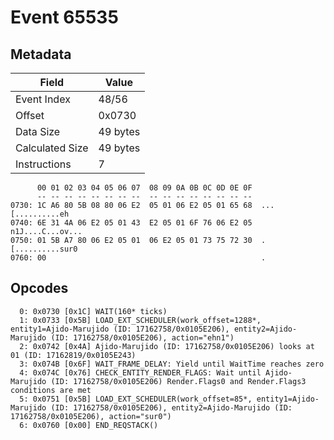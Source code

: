 # Event 65535

## Metadata

| Field           | Value    |
|-----------------|----------|
| Event Index     | 48/56    |
| Offset          | 0x0730   |
| Data Size       | 49 bytes |
| Calculated Size | 49 bytes |
| Instructions    | 7        |

```
      00 01 02 03 04 05 06 07  08 09 0A 0B 0C 0D 0E 0F
      -- -- -- -- -- -- -- --  -- -- -- -- -- -- -- --
0730: 1C A6 80 5B 08 80 06 E2  05 01 06 E2 05 01 65 68  ...[..........eh
0740: 6E 31 4A 06 E2 05 01 43  E2 05 01 6F 76 06 E2 05  n1J....C...ov...
0750: 01 5B A7 80 06 E2 05 01  06 E2 05 01 73 75 72 30  .[..........sur0
0760: 00                                                .               
```

## Opcodes

```
  0: 0x0730 [0x1C] WAIT(160* ticks)
  1: 0x0733 [0x5B] LOAD_EXT_SCHEDULER(work_offset=1288*, entity1=Ajido-Marujido (ID: 17162758/0x0105E206), entity2=Ajido-Marujido (ID: 17162758/0x0105E206), action="ehn1")
  2: 0x0742 [0x4A] Ajido-Marujido (ID: 17162758/0x0105E206) looks at 01 (ID: 17162819/0x0105E243)
  3: 0x074B [0x6F] WAIT_FRAME_DELAY: Yield until WaitTime reaches zero
  4: 0x074C [0x76] CHECK_ENTITY_RENDER_FLAGS: Wait until Ajido-Marujido (ID: 17162758/0x0105E206) Render.Flags0 and Render.Flags3 conditions are met
  5: 0x0751 [0x5B] LOAD_EXT_SCHEDULER(work_offset=85*, entity1=Ajido-Marujido (ID: 17162758/0x0105E206), entity2=Ajido-Marujido (ID: 17162758/0x0105E206), action="sur0")
  6: 0x0760 [0x00] END_REQSTACK()
```

